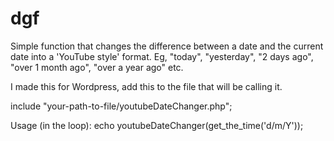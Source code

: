 # dgf
Simple function that changes the difference between a date and the current date into a 'YouTube style' format.
Eg, "today", "yesterday", "2 days ago", "over 1 month ago", "over a year ago" etc.

I made this for Wordpress, add this to the file that will be calling it.

include "your-path-to-file/youtubeDateChanger.php";

Usage (in the loop):
echo youtubeDateChanger(get_the_time('d/m/Y'));
